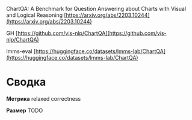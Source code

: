 
ChartQA: A Benchmark for Question Answering about Charts with Visual and Logical Reasoning
[https://arxiv.org/abs/2203.10244](https://arxiv.org/abs/2203.10244)

GH
[https://github.com/vis-nlp/ChartQA](https://github.com/vis-nlp/ChartQA)

lmms-eval
[https://huggingface.co/datasets/lmms-lab/ChartQA](https://huggingface.co/datasets/lmms-lab/ChartQA)

# Сводка

**Метрика**
relaxed correctness

**Размер**
TODO